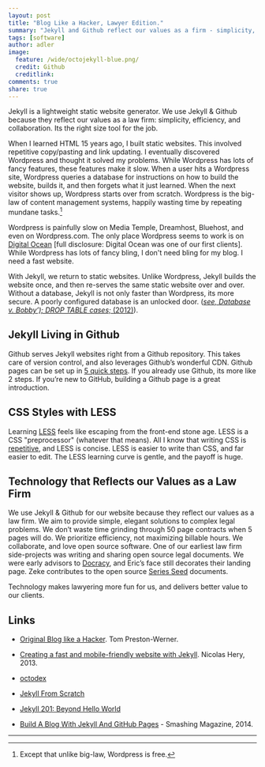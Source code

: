 ```yaml
---
layout: post
title: "Blog Like a Hacker, Lawyer Edition."
summary: "Jekyll and Github reflect our values as a firm - simplicity, efficiency, and collaboration."
tags: [software]
author: adler
image:
  feature: /wide/octojekyll-blue.png/
  credit: Github
  creditlink:
comments: true
share: true
---
```



<p class="big-text">Jekyll is a lightweight static website generator. We use Jekyll & Github because they reflect our values as a law firm: simplicity, efficiency, and collaboration. Its the right size tool for the job.</p> 

When I learned HTML 15 years ago, I built static websites. This involved repetitive copy/pasting and link updating. I eventually discovered Wordpress and thought it solved my problems. While Wordpress has lots of fancy features, these features make it slow. When a user hits a Wordpress site, Wordpress queries a database for instructions on how to build the website, builds it, and then forgets what it just learned. When the next visitor shows up, Wordpress starts over from scratch. Wordpress is the big-law of content management systems, happily wasting time by repeating mundane tasks.[^1]  

[^1]: Except that unlike big-law, Wordpress is free.  


Wordpress is painfully slow on Media Temple, Dreamhost, Bluehost, and even on Wordpress.com. The only place Wordpress seems to work is on [Digital Ocean](https://www.digitalocean.com/) [full disclosure: Digital Ocean was one of our first clients].  While Wordpress has lots of fancy bling, I don't need bling for my blog. I need a fast website.

With Jekyll, we return to static websites. Unlike Wordpress, Jekyll builds the website once, and then re-serves the same static website over and over. Without a database, Jekyll is not only faster than Wordpress, its more secure. A poorly configured database is an unlocked door. ([_see, Database v. Bobby’); DROP TABLE cases;_ (2012)](http://xkcd.com/327/)). 

## Jekyll Living in Github

Github serves Jekyll websites right from a Github repository.  This takes care of version control, and also leverages Github’s wonderful CDN. Github pages can be set up in [5 quick steps](https://pages.github.com/). If you already use Github, its more like 2 steps. If you’re new to GitHub, building a Github page is a great introduction.  

## CSS Styles with LESS

Learning [LESS](http://lesscss.org/) feels like escaping from the front-end stone age. LESS is a CSS "preprocessor" (whatever that means). All I know that writing CSS is [repetitive](http://en.wikipedia.org/wiki/Don't_repeat_yourself), and LESS is concise. LESS is easier to write than CSS, and far easier to edit. The LESS learning curve is gentle, and the payoff is huge. 


## Technology that Reflects our Values as a Law Firm

We use Jekyll & Github for our website because they reflect our values as a law firm. We aim to provide simple, elegant solutions to complex legal problems. We don’t waste time grinding through 50 page contracts when 5 pages will do. We prioritize efficiency, not maximizing billable hours. We collaborate, and love open source software. One of our earliest law firm side-projects was writing and sharing open source legal documents. We were early advisors to [Docracy](Docracy.com), and Eric’s face still decorates their landing page. Zeke contributes to the open source [Series Seed](http://www.seriesseed.com/posts/2014/02/version-32.html) documents.  

Technology makes lawyering more fun for us, and delivers better value to our clients. 


## Links

* [Original Blog like a Hacker](http://tom.preston-werner.com/2008/11/17/blogging-like-a-hacker.html). Tom Preston-Werner. 

* [Creating a fast and mobile-friendly website with Jekyll](http://nicolashery.com/fast-mobile-friendly-website-with-jekyll/). Nicolas Hery, 2013. 

* [octodex](https://octodex.github.com/)

* [Jekyll From Scratch](http://pixelcog.com/blog/2013/jekyll-from-scratch-introduction/)

* [Jekyll 201: Beyond Hello World](http://www.mdswanson.com/blog/2013/06/03/jekyll-201.html)

* [Build A Blog With Jekyll And GitHub Pages](http://www.smashingmagazine.com/2014/08/01/build-blog-jekyll-github-pages/) - Smashing Magazine, 2014. 

- - - 


